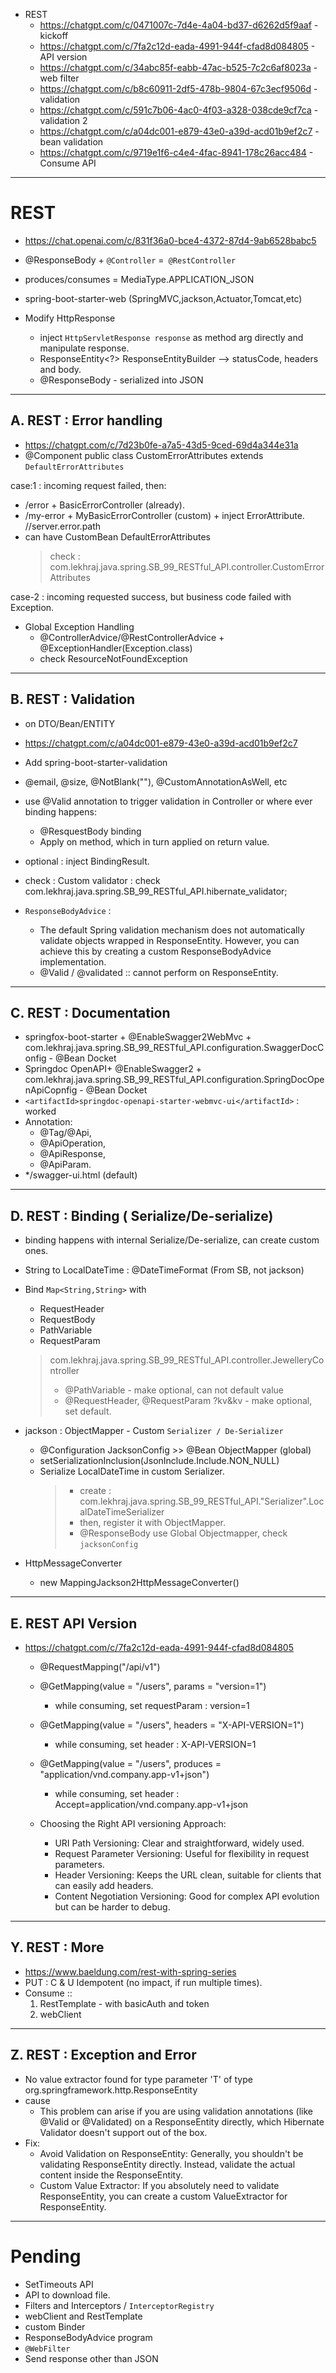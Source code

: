 
- REST
  - https://chatgpt.com/c/0471007c-7d4e-4a04-bd37-d6262d5f9aaf - kickoff
  - https://chatgpt.com/c/7fa2c12d-eada-4991-944f-cfad8d084805 - API version
  - https://chatgpt.com/c/34abc85f-eabb-47ac-b525-7c2c6af8023a - web filter
  - https://chatgpt.com/c/b8c60911-2df5-478b-9804-67c3ecf9506d - validation
  - https://chatgpt.com/c/591c7b06-4ac0-4f03-a328-038cde9cf7ca - validation 2
  - https://chatgpt.com/c/a04dc001-e879-43e0-a39d-acd01b9ef2c7 - bean validation
  - https://chatgpt.com/c/9719e1f6-c4e4-4fac-8941-178c26acc484 - Consume API
  
---
# REST
- https://chat.openai.com/c/831f36a0-bce4-4372-87d4-9ab6528babc5
- @ResponseBody + `@Controller` =` @RestController`
- produces/consumes = MediaType.APPLICATION_JSON
- spring-boot-starter-web (SpringMVC,jackson,Actuator,Tomcat,etc)

- Modify HttpResponse
  - inject `HttpServletResponse response` as method arg directly and manipulate response.
  - ResponseEntity<?> ResponseEntityBuilder -->  statusCode, headers and body.
  - @ResponseBody - serialized into JSON

---

## A. REST : Error handling
- https://chatgpt.com/c/7d23b0fe-a7a5-43d5-9ced-69d4a344e31a
- @Component public class CustomErrorAttributes extends `DefaultErrorAttributes`

case:1 : incoming request failed, then:
-  /error + BasicErrorController (already).
-  /my-error + MyBasicErrorController (custom) + inject ErrorAttribute. //server.error.path
-  can have CustomBean DefaultErrorAttributes
   > check : com.lekhraj.java.spring.SB_99_RESTful_API.controller.CustomErrorAttributes

case-2 : incoming requested success, but business code failed with Exception.
- Global Exception Handling
  - @ControllerAdvice/@RestControllerAdvice + @ExceptionHandler(Exception.class)
  - check ResourceNotFoundException

---

## B. REST : Validation
- on DTO/Bean/ENTITY
- https://chatgpt.com/c/a04dc001-e879-43e0-a39d-acd01b9ef2c7
- Add <artifactId>spring-boot-starter-validation</artifactId>
- @email, @size, @NotBlank(""), @CustomAnnotationAsWell, etc
- use @Valid annotation to trigger validation in Controller or where ever binding happens:
    - @ResquestBody binding
    - Apply on method, which in turn applied on return value.
  
- optional : inject BindingResult.
- check : Custom validator : check com.lekhraj.java.spring.SB_99_RESTful_API.hibernate_validator;
- `ResponseBodyAdvice` : 
  - The default Spring validation mechanism does not automatically validate objects wrapped in ResponseEntity. 
     However, you can achieve this by creating a custom ResponseBodyAdvice implementation.
  - @Valid / @validated :: cannot perform on ResponseEntity.

---

## C. REST : Documentation
- springfox-boot-starter + @EnableSwagger2WebMvc + com.lekhraj.java.spring.SB_99_RESTful_API.configuration.SwaggerDocConfig - @Bean Docket
- Springdoc OpenAPI+ @EnableSwagger2 + com.lekhraj.java.spring.SB_99_RESTful_API.configuration.SpringDocOpenApiCopnfig - @Bean Docket
- `<artifactId>springdoc-openapi-starter-webmvc-ui</artifactId>` : worked
- Annotation:
  - @Tag/@Api, 
  - @ApiOperation, 
  - @ApiResponse, 
  - @ApiParam.
- */swagger-ui.html (default)

---

## D. REST : Binding ( Serialize/De-serialize)
- binding happens with internal Serialize/De-serialize, can create custom ones. 
- String to LocalDateTime : @DateTimeFormat (From SB, not jackson)
- Bind `Map<String,String>` with
  - RequestHeader
  - RequestBody
  - PathVariable
  - RequestParam
  > com.lekhraj.java.spring.SB_99_RESTful_API.controller.JewelleryController
  >  - @PathVariable - make optional, can not default value
  >  - @RequestHeader, @RequestParam ?kv&kv - make optional, set default.

- jackson : ObjectMapper - Custom `Serializer / De-Serializer`
  - @Configuration JacksonConfig >> @Bean ObjectMapper (global)
  - setSerializationInclusion(JsonInclude.Include.NON_NULL)
  - Serialize LocalDateTime in custom Serializer.
    > - create : com.lekhraj.java.spring.SB_99_RESTful_API."Serializer".LocalDateTimeSerializer
    > - then, register it with ObjectMapper.
    > - @ResponseBody use Global Objectmapper, check `jacksonConfig`
  
- HttpMessageConverter
  - new MappingJackson2HttpMessageConverter()
---
## E. REST API Version
- https://chatgpt.com/c/7fa2c12d-eada-4991-944f-cfad8d084805
  - @RequestMapping("/api/v1")
  - @GetMapping(value = "/users", params = "version=1")
    - while consuming, set requestParam :  version=1
  - @GetMapping(value = "/users", headers = "X-API-VERSION=1")
    - while consuming, set header : X-API-VERSION=1
  - @GetMapping(value = "/users", produces = "application/vnd.company.app-v1+json")
    - while consuming, set header : Accept=application/vnd.company.app-v1+json

  - Choosing the Right API versioning Approach:
    - URI Path Versioning: Clear and straightforward, widely used.
    - Request Parameter Versioning: Useful for flexibility in request parameters.
    - Header Versioning: Keeps the URL clean, suitable for clients that can easily add headers.
    - Content Negotiation Versioning: Good for complex API evolution but can be harder to debug.

---

## Y. REST : More
- https://www.baeldung.com/rest-with-spring-series
- PUT : C & U Idempotent (no impact, if run multiple times).
- Consume ::
  1. RestTemplate - with basicAuth and token
  2. webClient

---
## Z. REST : Exception and Error 

- No value extractor found for type parameter 'T' of type org.springframework.http.ResponseEntity
- cause
  - This problem can arise if you are using validation annotations (like @Valid or @Validated) on a ResponseEntity<T> directly, 
    which Hibernate Validator doesn't support out of the box.
- Fix:
  - Avoid Validation on ResponseEntity: Generally, you shouldn't be validating ResponseEntity directly. Instead, validate the actual content inside the ResponseEntity.
  - Custom Value Extractor: If you absolutely need to validate ResponseEntity<T>, you can create a custom ValueExtractor for ResponseEntity<T>.

---

# Pending
- SetTimeouts API
- API to download file.
- Filters and Interceptors / `InterceptorRegistry`
- webClient and RestTemplate
- custom Binder
- ResponseBodyAdvice program
- `@WebFilter`
- Send response other than JSON





